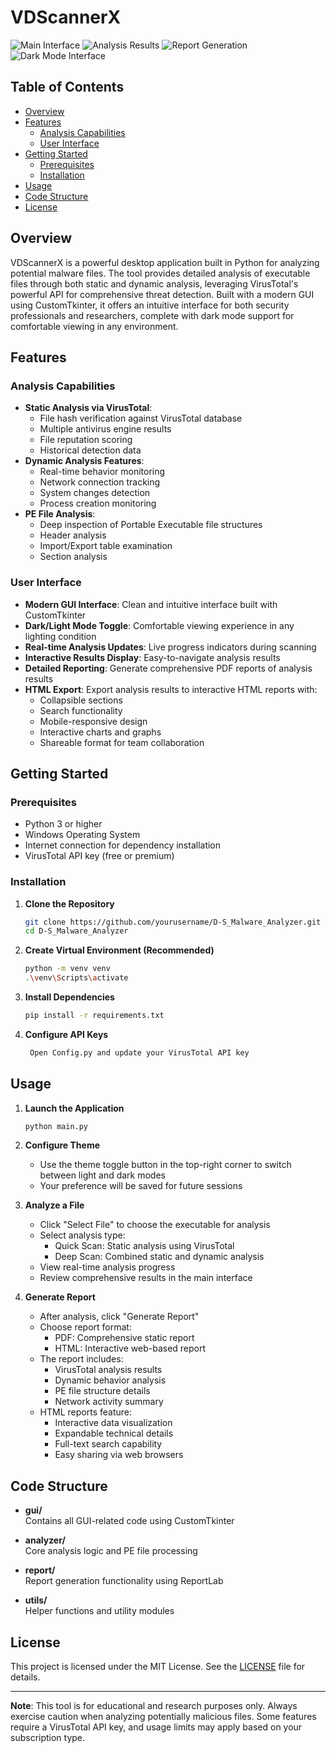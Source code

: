 # VDScannerX

![Main Interface]()
![Analysis Results]()
![Report Generation]()
![Dark Mode Interface]()

## Table of Contents

- [Overview](#overview)
- [Features](#features)
  - [Analysis Capabilities](#analysis-capabilities)
  - [User Interface](#user-interface)
- [Getting Started](#getting-started)
  - [Prerequisites](#prerequisites)
  - [Installation](#installation)
- [Usage](#usage)
- [Code Structure](#code-structure)
- [License](#license)

## Overview

VDScannerX is a powerful desktop application built in Python for analyzing potential malware files. The tool provides detailed analysis of executable files through both static and dynamic analysis, leveraging VirusTotal's powerful API for comprehensive threat detection. Built with a modern GUI using CustomTkinter, it offers an intuitive interface for both security professionals and researchers, complete with dark mode support for comfortable viewing in any environment.

## Features

### Analysis Capabilities

- **Static Analysis via VirusTotal**:
  - File hash verification against VirusTotal database
  - Multiple antivirus engine results
  - File reputation scoring
  - Historical detection data
- **Dynamic Analysis Features**:
  - Real-time behavior monitoring
  - Network connection tracking
  - System changes detection
  - Process creation monitoring
- **PE File Analysis**:
  - Deep inspection of Portable Executable file structures
  - Header analysis
  - Import/Export table examination
  - Section analysis

### User Interface

- **Modern GUI Interface**: Clean and intuitive interface built with CustomTkinter
- **Dark/Light Mode Toggle**: Comfortable viewing experience in any lighting condition
- **Real-time Analysis Updates**: Live progress indicators during scanning
- **Interactive Results Display**: Easy-to-navigate analysis results
- **Detailed Reporting**: Generate comprehensive PDF reports of analysis results
- **HTML Export**: Export analysis results to interactive HTML reports with:
  - Collapsible sections
  - Search functionality
  - Mobile-responsive design
  - Interactive charts and graphs
  - Shareable format for team collaboration

## Getting Started

### Prerequisites

- Python 3 or higher
- Windows Operating System
- Internet connection for dependency installation
- VirusTotal API key (free or premium)

### Installation

1. **Clone the Repository**

   ```bash
   git clone https://github.com/yourusername/D-S_Malware_Analyzer.git
   cd D-S_Malware_Analyzer
   ```

2. **Create Virtual Environment (Recommended)**

   ```bash
   python -m venv venv
   .\venv\Scripts\activate
   ```

3. **Install Dependencies**
   ```bash
   pip install -r requirements.txt
   ```
4. **Configure API Keys**
   ```bash
    Open Config.py and update your VirusTotal API key
   ```

## Usage

1. **Launch the Application**

   ```bash
   python main.py
   ```

2. **Configure Theme**

   - Use the theme toggle button in the top-right corner to switch between light and dark modes
   - Your preference will be saved for future sessions

3. **Analyze a File**

   - Click "Select File" to choose the executable for analysis
   - Select analysis type:
     - Quick Scan: Static analysis using VirusTotal
     - Deep Scan: Combined static and dynamic analysis
   - View real-time analysis progress
   - Review comprehensive results in the main interface

4. **Generate Report**
   - After analysis, click "Generate Report"
   - Choose report format:
     - PDF: Comprehensive static report
     - HTML: Interactive web-based report
   - The report includes:
     - VirusTotal analysis results
     - Dynamic behavior analysis
     - PE file structure details
     - Network activity summary
   - HTML reports feature:
     - Interactive data visualization
     - Expandable technical details
     - Full-text search capability
     - Easy sharing via web browsers

## Code Structure

- **gui/**  
  Contains all GUI-related code using CustomTkinter

- **analyzer/**  
  Core analysis logic and PE file processing

- **report/**  
  Report generation functionality using ReportLab

- **utils/**  
  Helper functions and utility modules

## License

This project is licensed under the MIT License. See the [LICENSE](LICENSE) file for details.

---

**Note**: This tool is for educational and research purposes only. Always exercise caution when analyzing potentially malicious files. Some features require a VirusTotal API key, and usage limits may apply based on your subscription type.
